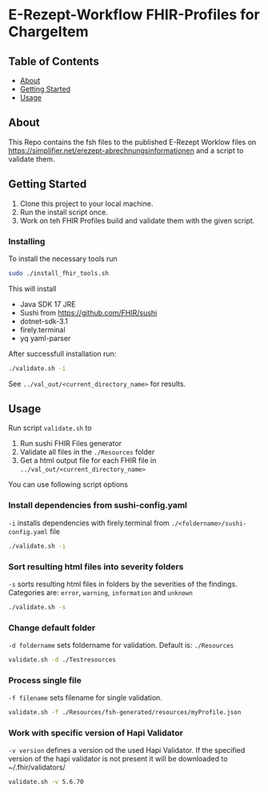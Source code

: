 # E-Rezept-Workflow FHIR-Profiles for ChargeItem

## Table of Contents

- [About](#about)
- [Getting Started](#getting_started)
- [Usage](#usage)

## About <a name = "about"></a>

This Repo contains the fsh files to the published E-Rezept Worklow files on <https://simplifier.net/erezept-abrechnungsinformationen> and a script to validate them.

## Getting Started <a name = "getting_started"></a>

1. Clone this project to your local machine.
2. Run the install script once.
3. Work on teh FHIR Profiles build and validate them with the given script.

### Installing

To install the necessary tools run

```bash
sudo ./install_fhir_tools.sh
```
This will install
- Java SDK 17 JRE
- Sushi from <https://github.com/FHIR/sushi>
- dotnet-sdk-3.1
- firely.terminal
- yq yaml-parser

After successfull installation run:

```bash
./validate.sh -i
```
See `../val_out/<current_directory_name>` for results.
## Usage <a name = "usage"></a>

Run script `validate.sh` to
1. Run sushi FHIR Files generator
2. Validate all files in the `./Resources` folder
3. Get a html output file for each FHIR file in `../val_out/<current_directory_name>`

You can use following script options

### Install dependencies from sushi-config.yaml
`-i` installs dependencies with firely.terminal from `./<foldername>/sushi-config.yaml` file

```bash
./validate.sh -i
```

### Sort resulting html files into severity folders

`-s` sorts resulting html files in folders by the severities of the findings.
Categories are: `error`, `warning`, `information` and `unknown`

```bash
./validate.sh -s
```

### Change default folder
`-d foldername` sets foldername for validation. Default is: `./Resources`

```bash
validate.sh -d ./Testresources
```

### Process single file
`-f filename` sets filename for single validation.
```bash
validate.sh -f ./Resources/fsh-generated/resources/myProfile.json
```


### Work with specific version of Hapi Validator

`-v version` defines a version od the used Hapi Validator. If the specified version of the hapi validator is not present it will be downloaded to ~/.fhir/validators/

```bash
validate.sh -v 5.6.70
```
